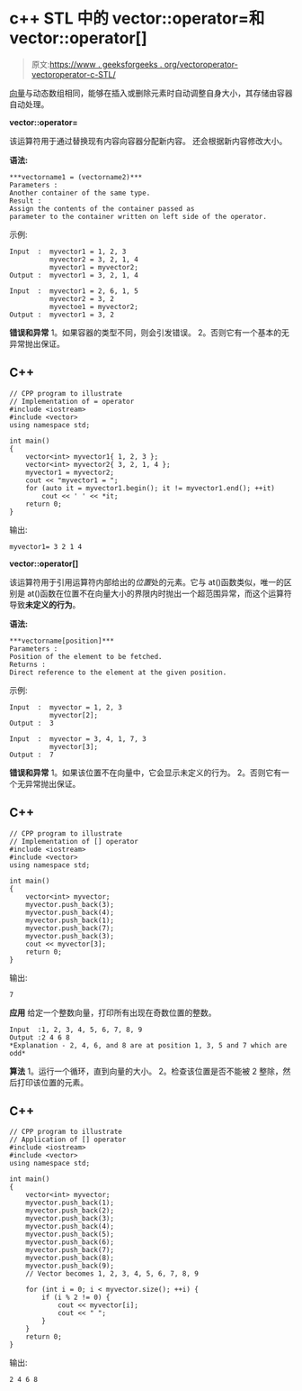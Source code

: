 # c++ STL 中的 vector::operator=和 vector::operator[]

> 原文:[https://www . geeksforgeeks . org/vectoroperator-vectoroperator-c-STL/](https://www.geeksforgeeks.org/vectoroperator-vectoroperator-c-stl/)

[向量](https://www.geeksforgeeks.org/vector-in-cpp-stl/)与动态数组相同，能够在插入或删除元素时自动调整自身大小，其存储由容器自动处理。

**vector::operator=**

该运算符用于通过替换现有内容向容器分配新内容。
还会根据新内容修改大小。

**语法:**

```
***vectorname1 = (vectorname2)***
Parameters :
Another container of the same type.
Result :
Assign the contents of the container passed as 
parameter to the container written on left side of the operator.
```

示例:

```
Input  :  myvector1 = 1, 2, 3
          myvector2 = 3, 2, 1, 4
          myvector1 = myvector2;
Output :  myvector1 = 3, 2, 1, 4

Input  :  myvector1 = 2, 6, 1, 5
          myvector2 = 3, 2
          myvectoe1 = myvector2;
Output :  myvector1 = 3, 2
```

**错误和异常**
1。如果容器的类型不同，则会引发错误。
2。否则它有一个基本的无异常抛出保证。

## C++

```
// CPP program to illustrate
// Implementation of = operator
#include <iostream>
#include <vector>
using namespace std;

int main()
{
    vector<int> myvector1{ 1, 2, 3 };
    vector<int> myvector2{ 3, 2, 1, 4 };
    myvector1 = myvector2;
    cout << "myvector1 = ";
    for (auto it = myvector1.begin(); it != myvector1.end(); ++it)
        cout << ' ' << *it;
    return 0;
}
```

输出:

```
myvector1= 3 2 1 4
```

**vector::operator[]**

该运算符用于引用运算符内部给出的*位置*处的元素。它与 at()函数类似，唯一的区别是 at()函数在位置不在向量大小的界限内时抛出一个超范围异常，而这个运算符导致**未定义的行为**。

**语法:**

```
***vectorname[position]***
Parameters :
Position of the element to be fetched.
Returns :
Direct reference to the element at the given position.
```

示例:

```
Input  :  myvector = 1, 2, 3
          myvector[2];
Output :  3

Input  :  myvector = 3, 4, 1, 7, 3
          myvector[3];
Output :  7
```

**错误和异常**
1。如果该位置不在向量中，它会显示未定义的行为。
2。否则它有一个无异常抛出保证。

## C++

```
// CPP program to illustrate
// Implementation of [] operator
#include <iostream>
#include <vector>
using namespace std;

int main()
{
    vector<int> myvector;
    myvector.push_back(3);
    myvector.push_back(4);
    myvector.push_back(1);
    myvector.push_back(7);
    myvector.push_back(3);
    cout << myvector[3];
    return 0;
}
```

输出:

```
7
```

**应用**
给定一个整数向量，打印所有出现在奇数位置的整数。

```
Input  :1, 2, 3, 4, 5, 6, 7, 8, 9
Output :2 4 6 8
*Explanation - 2, 4, 6, and 8 are at position 1, 3, 5 and 7 which are odd*
```

**算法**
1。运行一个循环，直到向量的大小。
2。检查该位置是否不能被 2 整除，然后打印该位置的元素。

## C++

```
// CPP program to illustrate
// Application of [] operator
#include <iostream>
#include <vector>
using namespace std;

int main()
{
    vector<int> myvector;
    myvector.push_back(1);
    myvector.push_back(2);
    myvector.push_back(3);
    myvector.push_back(4);
    myvector.push_back(5);
    myvector.push_back(6);
    myvector.push_back(7);
    myvector.push_back(8);
    myvector.push_back(9);
    // Vector becomes 1, 2, 3, 4, 5, 6, 7, 8, 9

    for (int i = 0; i < myvector.size(); ++i) {
        if (i % 2 != 0) {
            cout << myvector[i];
            cout << " ";
        }
    }
    return 0;
}
```

输出:

```
2 4 6 8
```
